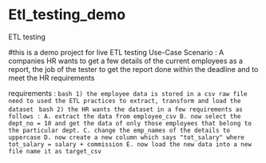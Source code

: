# Etl_testing_demo
ETL testing 

#this is a demo project for live ETL testing
Use-Case Scenario : A companies HR wants to get a few details of the current employees as a report, the job of the tester to get the report done within the deadline and to meet the HR requirements

requirements : ```bash 1) the employee data is stored in a csv raw file 
                 need to used the ETL practices to extract, transform and load the dataset
                 ```
                ```bash
               2) the HR wants the dataset in a few requirements as follows : A. extract the data from employee_csv
                                                                              B. now select the dept_no = 10 and get the data of only those employees that belong to 
                                                                                 the particular dept.
                                                                              C. change the emp_names of the details to uppercase
                                                                              D. now create a new column which says "tot_salary"
                                                                                 where tot_salary = salary + commission
                                                                              E. now load the new data into a new file
                                                                              name it as target_csv
                                                                              ```
                                                                              
